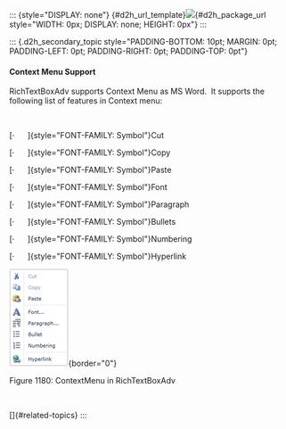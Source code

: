 ::: {style="DISPLAY: none"}
[](ms-xhelp:///?Id=d2h_url_template){#d2h_url_template}![](!package_url!){#d2h_package_url style="WIDTH: 0px; DISPLAY: none; HEIGHT: 0px"}
:::

::: {.d2h_secondary_topic style="PADDING-BOTTOM: 10pt; MARGIN: 0pt; PADDING-LEFT: 0pt; PADDING-RIGHT: 0pt; PADDING-TOP: 0pt"}
#### Context Menu Support

RichTextBoxAdv supports Context Menu as MS Word.  It supports the following list of features in Context menu:

 

[·      ]{style="FONT-FAMILY: Symbol"}Cut

[·      ]{style="FONT-FAMILY: Symbol"}Copy

[·      ]{style="FONT-FAMILY: Symbol"}Paste

[·      ]{style="FONT-FAMILY: Symbol"}Font

[·      ]{style="FONT-FAMILY: Symbol"}Paragraph

[·      ]{style="FONT-FAMILY: Symbol"}Bullets

[·      ]{style="FONT-FAMILY: Symbol"}Numbering

[·      ]{style="FONT-FAMILY: Symbol"}Hyperlink

![](../ImagesExt/image261_1071.png){border="0"}

Figure 1180: ContextMenu in RichTextBoxAdv

 

[]{#related-topics}
:::
